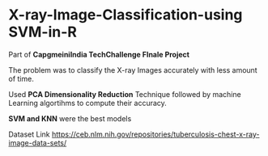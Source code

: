 # X-ray-Image-Classification-using SVM-in-R

Part of **CapgmeiniIndia TechChallenge FInale Project** 

The problem was to classify the X-ray Images accurately with less amount of time. 

Used **PCA Dimensionality Reduction** Technique followed by machine Learning algortihms to compute their accuracy.

**SVM and KNN** were the best models 


Dataset Link https://ceb.nlm.nih.gov/repositories/tuberculosis-chest-x-ray-image-data-sets/
